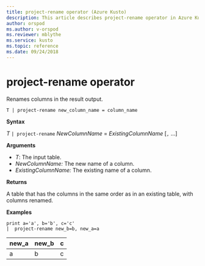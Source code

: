 ```yaml
---
title: project-rename operator (Azure Kusto)
description: This article describes project-rename operator in Azure Kusto.
author: orspod
ms.author: v-orspod
ms.reviewer: mblythe
ms.service: kusto
ms.topic: reference
ms.date: 09/24/2018
---
```

# project-rename operator

Renames columns in the result output.

    T | project-rename new_column_name = column_name

**Syntax**

*T* `| project-rename` *NewColumnName* = *ExistingColumnName* [`,` ...]

**Arguments**

* *T*: The input table.
* *NewColumnName:* The new name of a column. 
* *ExistingColumnName:* The existing name of a column. 

**Returns**

A table that has the columns in the same order as in an existing table, with columns renamed.


**Examples**

```kusto
print a='a', b='b', c='c'
|  project-rename new_b=b, new_a=a
```

|new_a|new_b|c|
|---|---|---|
|a|b|c|